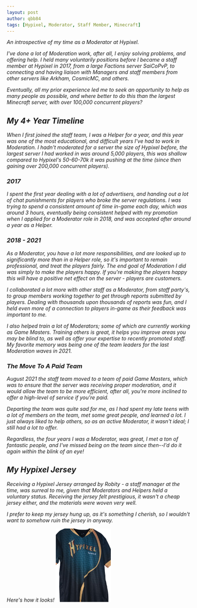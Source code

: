 ```yaml
---
layout: post
author: qbb84
tags: [Hypixel, Moderator, Staff Member, Minecraft]
---
```


<i> An introspective of my time as a Moderator at Hypixel.

I've done a lot of Moderation work, after all, I enjoy solving problems, and offering help. I held many voluntarily positions before I became a staff member at Hypixel in 2017, from a large Factions server SaiCoPvP, to connecting and having liaison with Managers and staff members from other servers like Arkham, CosmicMC, and others.

Eventually, all my prior experience led me to seek an opportunity to help as many people as possible, and where better to do this than the largest Minecraft server, with over 100,000 concurrent players?

## My 4+ Year Timeline

When I first joined the staff team, I was a Helper for a year, and this year was one of the most educational, and difficult years I've had to work in Moderation. I hadn't moderated for a server the size of Hypixel before, the largest server I had worked in was around 5,000 players, this was shallow compared to Hypixel's 50-60-70k it was pushing at the time (since then gaining over 200,000 concurrent players).

### 2017

I spent the first year dealing with a lot of advertisers, and handing out a lot of chat punishments for players who broke the server regulations. I was trying to spend a consistent amount of time in-game each day, which was around 3 hours, eventually being consistent helped with my promotion when I applied for a Moderator role in 2018, and was accepted after around a year as a Helper.

### 2018 - 2021

As a Moderator, you have a lot more responsibilities, and are looked up to significantly more than in a Helper role, so it's important to remain professional, and treat the players fairly. The end goal of Moderation I did was simply to make the players happy. If you're making the players happy this will have a positive net effect on the server - players are customers.

I collaborated a lot more with other staff as a Moderator, from staff party's, to group members working together to get through reports submitted by players. Dealing with thousands upon thousands of reports was fun, and I held even more of a connection to players in-game as their feedback was important to me.

I also helped train a lot of Moderators; some of which are currently working as Game Masters. Training others is great, it helps you improve areas you may be blind to, as well as offer your expertise to recently promoted staff. My favorite memory was being one of the team leaders for the last Moderation waves in 2021.

### The Move To A Paid Team

August 2021 the staff team moved to a team of paid Game Masters, which was to ensure that the server was receiving proper moderation, and it would allow the team to be more efficient, after all, you're more inclined to offer a high-level of service if you're paid.

Departing the team was quite sad for me, as I had spent my late teens with a lot of members on the team, met some great people, and learned a lot. I just always liked to help others, so as an active Moderator, it wasn't ideal; I still had a lot to offer.

Regardless, the four years I was a Moderator, was great, I met a ton of fantastic people, and I've missed being on the team since then--I'd do it again within the blink of an eye!

## My Hypixel Jersey

Receiving a Hypixel Jersey arranged by Robity - a staff manager at the time, was surreal to me, given that Moderators and Helpers held a voluntary status. Receiving the jersey felt prestigious, it wasn't a cheap jersey either, and the materials were woven very well.

I prefer to keep my jersey hung up, as it's something I cherish, so I wouldn't want to somehow ruin the jersey in anyway.

Here's how it looks! <img src="/images/my-jersey.png" size="200" height="200">
